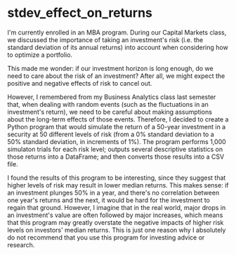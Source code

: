 # stdev_effect_on_returns

I'm currently enrolled in an MBA program. During our Capital Markets class, we discussed the importance of taking an investment's risk (i.e. the standard deviation of its annual returns) into account when considering how to optimize a portfolio. 

This made me wonder: if our investment horizon is long enough, do we need to care about the risk of an investment? After all, we might expect the positive and negative effects of risk to cancel out.

However, I remembered from my Business Analytics class last semester that, when dealing with random events (such as the fluctuations in an investment's return), we need to be careful about making assumptions about the long-term effects of those events. Therefore, I decided to create a Python program that would simulate the return of a 50-year investment in a security at 50 different levels of risk (from a 0% standard deviation to a 50% standard deviation, in increments of 1%). The program performs 1,000 simulaton trials for each risk level; outputs several descriptive statistics on those returns into a DataFrame; and then converts those results into a CSV file.

I found the results of this program to be interesting, since they suggest that higher levels of risk may result in lower median returns. This makes sense: if an investment plunges 50% in a year, and there's no correlation between one year's returns and the next, it would be hard for the investment to regain that ground. However, I imagine that in the real world, major drops in an investment's value are often followed by major increases, which means that this program may greatly overstate the negative impacts of higher risk levels on investors' median returns. This is just one reason why I absolutely do not recommend that you use this program for investing advice or research. 

